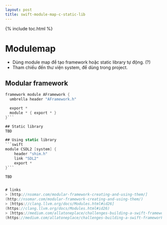 ```yaml
---
layout: post
title: swift-module-map-c-static-lib
---
```

{% include toc.html %}

# Modulemap
- Dùng module map để tạo framework hoặc static library tự động. (?)
- Tham chiếu đến thư viện system, để dùng trong project.

## Modular framework
```swift
framework module AFramework {
  umbrella header "AFramework.h"

  export *
  module * { export * }
}```

## Static library
TBD

## Using static library
```swift
module CSDL2 [system] {
    header "shim.h"
    link "SDL2"
    export *
}```

TBD


# links 
> [http://nsomar.com/modular-framework-creating-and-using-them/]
(http://nsomar.com/modular-framework-creating-and-using-them/)
> [https://clang.llvm.org/docs/Modules.html#id26] 
(https://clang.llvm.org/docs/Modules.html#id26)
> [https://medium.com/allatoneplace/challenges-building-a-swift-framework-d882867c97f9]
(https://medium.com/allatoneplace/challenges-building-a-swift-framework-d882867c97f9)
